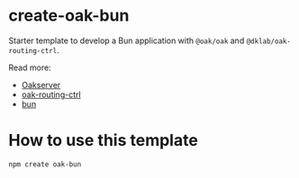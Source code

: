 # create-oak-bun

Starter template to develop a Bun application with `@oak/oak` and `@dklab/oak-routing-ctrl`.

Read more:
- [Oakserver](https://oakserver.org/)
- [oak-routing-ctrl](https://jsr.io/@dklab/oak-routing-ctrl)
- [bun](https://bun.sh/)

# How to use this template

```bash
npm create oak-bun
```

